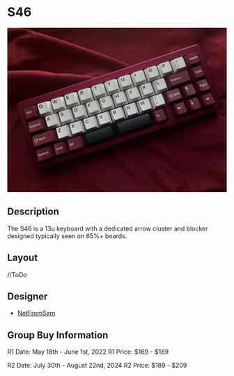 # S46
![](./Images/s46_cover.webp)
## Description
The S46 is a 13u keyboard with a dedicated arrow cluster and blocker designed typically seen on 65%+ boards.

## Layout

//ToDo

## Designer
- [NotFromSam](https://notfromsam.com/)

## Group Buy Information
R1 Date: May 18th - June 1st, 2022
R1 Price: $169 - $189

R2 Date: July 30th - August 22nd, 2024
R2 Price: $189 - $209
